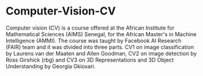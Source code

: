 # Computer-Vision-CV
Computer vision (CV) is a course offered at the African Institute for Mathematical Sciences (AIMS) Senegal, for the African Master's in Machine Intelligence (AMMI). The course was taught by Facebook AI Research (FAIR) team and it was divided into three parts.
CV1 on  image classification  by Laurens van der Maaten and Allen Goodman, CV2 on image detection by Ross Girshick (rbg) and CV3 on 3D Representations and 3D Object Understanding by Georgia Gkioxari.
